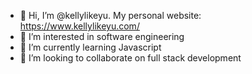 - 👋 Hi, I’m @kellylikeyu. My personal website: https://www.kellylikeyu.com/
- 👀 I’m interested in software engineering
- 🌱 I’m currently learning Javascript
- 💞️ I’m looking to collaborate on full stack development

<!---
kellylikeyu/kellylikeyu is a ✨ special ✨ repository because its `README.md` (this file) appears on your GitHub profile.
You can click the Preview link to take a look at your changes.
--->
